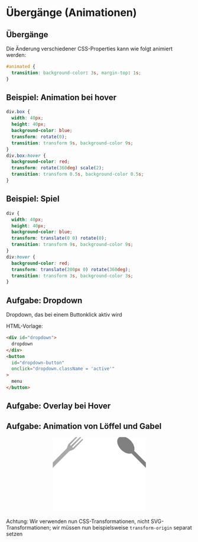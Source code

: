 # Übergänge (Animationen)

## Übergänge

Die Änderung verschiedener CSS-Properties kann wie folgt animiert werden:

```css
#animated {
  transition: background-color: 3s, margin-top: 1s;
}
```

## Beispiel: Animation bei hover

```css
div.box {
  width: 40px;
  height: 40px;
  background-color: blue;
  transform: rotate(0);
  transition: transform 9s, background-color 9s;
}
div.box:hover {
  background-color: red;
  transform: rotate(360deg) scale(2);
  transition: transform 0.5s, background-color 0.5s;
}
```

## Beispiel: Spiel

```css
div {
  width: 40px;
  height: 40px;
  background-color: blue;
  transform: translate(0 0) rotate(0);
  transition: transform 9s, background-color 9s;
}
div:hover {
  background-color: red;
  transform: translate(200px 0) rotate(360deg);
  transition: transform 3s, background-color 3s;
}
```

## Aufgabe: Dropdown

Dropdown, das bei einem Buttonklick aktiv wird

HTML-Vorlage:

```html
<div id="dropdown">
  dropdown
</div>
<button
  id="dropdown-button"
  onclick="dropdown.className = 'active'"
>
  menu
</button>
```

## Aufgabe: Overlay bei Hover

## Aufgabe: Animation von Löffel und Gabel

<figure style="width: 50%; margin: 0 auto">
  <img src="assets/spoon-fork-animated.svg" />
</figure>

Achtung: Wir verwenden nun CSS-Transformationen, nicht SVG-Transformationen; wir müssen nun beispielsweise `transform-origin` separat setzen
